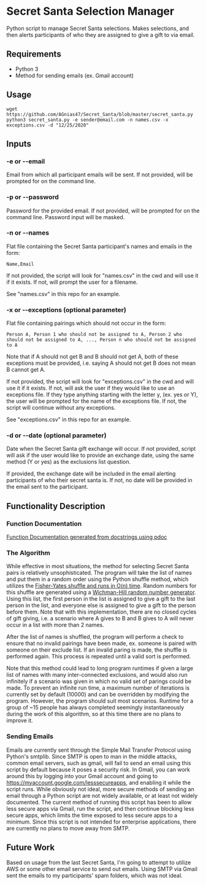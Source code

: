 # Secret Santa Selection Manager
Python script to manage Secret Santa selections. Makes selections, and then alerts participants of who they are assigned
to give a gift to via email.

## Requirements
 * Python 3
 * Method for sending emails (ex. Gmail account)


## Usage
```
wget https://github.com/AGnias47/Secret_Santa/blob/master/secret_santa.py
python3 secret_santa.py -e sender@email.com -n names.csv -x exceptions.csv -d "12/25/2020"
```


## Inputs
### -e or --email
Email from which all participant emails will be sent. If not provided, will be prompted for on the command line.

### -p or --password
Password for the provided email. If not provided, will be prompted for on the command line. Password input will be masked.

### -n or --names
Flat file containing the Secret Santa participant's names and emails in the form:

```
Name,Email
```

If not provided, the script will look for "names.csv" in the cwd and will use it if it exists. If not, will prompt the user for a filename.

See "names.csv" in this repo for an example.

### -x or --exceptions (optional parameter)
Flat file containing pairings which should not occur in the form:

```
Person A, Person 1 who should not be assigned to A, Person 2 who should not be assigned to A, ..., Person n who should not be assigned to A
```

Note that if A should not get B and B should not get A, both of these exceptions must be provided, i.e. saying A should not get B does not mean B cannot get A.

If not provided, the script will look for "exceptions.csv" in the cwd and will use it if it exists. If not, will ask the user if they would like to use an exceptions file. If they type anything starting with the letter y, (ex. yes or Y), the user will be prompted for the name of the exceptions file. If not, the script will continue without any exceptions.

See "exceptions.csv" in this repo for an example.

### -d or --date (optional parameter)
Date when the Secret Santa gift exchange will occur. If not provided, script will ask if the user would like to provide
an exchange date, using the same method (Y or yes) as the exclusions list question.

If provided, the exchange date will be included in the email alerting participants of who their secret santa is. If not,
no date will be provided in the email sent to the participant.


## Functionality Description
### Function Documentation
[Function Documentation generated from docstrings using pdoc](function_definitions.html)

### The Algorithm
While effective in most situations, the method for selecting Secret Santa pairs is relatively unsophisticated. The program will take the list of names and put them in a random order using the Python shuffle method, which utilizes the [Fisher-Yates shuffle and runs in O(n) time](https://softwareengineering.stackexchange.com/questions/215737/how-python-random-shuffle-works). Random numbers for this shuffle are generated using a [Wichman-Hill random number generator](https://en.wikipedia.org/wiki/Wichmann%E2%80%93Hill). Using this list, the first person in the list is assigned to give a gift to the last person in the list, and everyone else is assigned to give a gift to the person before them. Note that with this implementation, there are no closed cycles of gift giving, i.e. a scenario where A gives to B and B gives to A will never occur in a list with more than 2 names.

After the list of names is shuffled, the program will perform a check to ensure that no invalid pairings have been made, ex. someone is paired with someone on their exclude list. If an invalid paring is made, the shuffle is performed again. This process is repeated until a valid sort is performed. 

Note that this method could lead to long program runtimes if given a large list of names with many inter-connected exclusions, and would also run infinitely if a scenario was given in which no valid set of parings could be made. To prevent an infinite run time, a maximum number of iterations is currently set by default (10000) and can be overridden by modifying the program. However, the program should suit most scenarios. Runtime for a group of ~15 people has always completed seemingly instantaneously during the work of this algorithm, so at this time there are no plans to improve it.

### Sending Emails
Emails are currently sent through the Simple Mail Transfer Protocol using Python's smtplib. Since SMTP is open to man in
the middle attacks, common email servers, such as gmail, will fail to send an email using this script by default because
it poses a security risk. In Gmail, you can work around this by logging into your Gmail account and going to
https://myaccount.google.com/lesssecureapps, and enabling it while the script runs. While obviously not ideal, more
secure methods of sending an email through a Python script are not widely available, or at least not widely documented.
The current method of running this script has been to allow less secure apps via
Gmail, run the script, and then continue blocking less secure apps, which limits the time exposed to less secure apps to
a minimum. Since this script is not intended for enterprise applications, there are currently no plans to move away from
SMTP.

## Future Work
Based on usage from the last Secret Santa, I'm going to attempt to utilize AWS or some other email service to send out
emails. Using SMTP via Gmail sent the emails to my participants' spam folders, which was not ideal.

